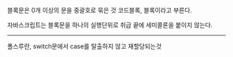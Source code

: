 블록문은 0개 이상의 문을 중괄호로 묶은 것 코드블록, 블록이라고 부른다. 

자바스크립트는 블록문을 하나의 실행단위로 취급 끝에 세미콜론을 붙이지 않는다.

---

폴스루란, switch문에서 case를 탈출하지 않고 재할당되는것

